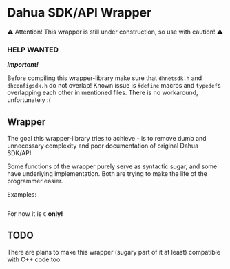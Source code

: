 # Dahua SDK/API Wrapper

⚠️ Attention! This wrapper is still under construction, so use with caution! ⚠️

### HELP WANTED

***Important!***

Before compiling this wrapper-library make sure
that `dhnetsdk.h` and `dhconfigsdk.h` do not overlap!
Known issue is `#define` macros and `typedef`s overlapping each other in mentioned files.
There is no workaround, unfortunately :(

## Wrapper

The goal this wrapper-library tries to achieve - is to remove
dumb and unnecessary complexity and poor documentation of original Dahua SDK/API.

Some functions of the wrapper purely serve as syntactic sugar, and some have underlying
implementation. Both are trying to make the life of the programmer easier. 

Examples:

```C
```

For now it is `C` **only!**

## TODO

There are plans to make this wrapper (sugary part of it at least)
compatible with C++ code too.
